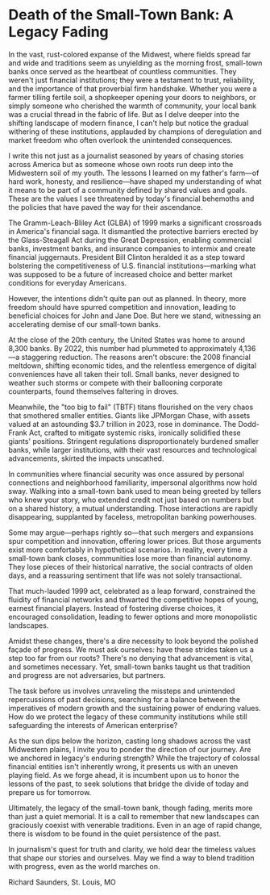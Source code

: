 # Death of the Small-Town Bank: A Legacy Fading

In the vast, rust-colored expanse of the Midwest, where fields spread far and wide and traditions seem as unyielding as the morning frost, small-town banks once served as the heartbeat of countless communities. They weren't just financial institutions; they were a testament to trust, reliability, and the importance of that proverbial firm handshake. Whether you were a farmer tilling fertile soil, a shopkeeper opening your doors to neighbors, or simply someone who cherished the warmth of community, your local bank was a crucial thread in the fabric of life. But as I delve deeper into the shifting landscape of modern finance, I can't help but notice the gradual withering of these institutions, applauded by champions of deregulation and market freedom who often overlook the unintended consequences.

I write this not just as a journalist seasoned by years of chasing stories across America but as someone whose own roots run deep into the Midwestern soil of my youth. The lessons I learned on my father's farm—of hard work, honesty, and resilience—have shaped my understanding of what it means to be part of a community defined by shared values and goals. These are the values I see threatened by today's financial behemoths and the policies that have paved the way for their ascendance.

The Gramm-Leach-Bliley Act (GLBA) of 1999 marks a significant crossroads in America's financial saga. It dismantled the protective barriers erected by the Glass-Steagall Act during the Great Depression, enabling commercial banks, investment banks, and insurance companies to intermix and create financial juggernauts. President Bill Clinton heralded it as a step toward bolstering the competitiveness of U.S. financial institutions—marking what was supposed to be a future of increased choice and better market conditions for everyday Americans.

However, the intentions didn't quite pan out as planned. In theory, more freedom should have spurred competition and innovation, leading to beneficial choices for John and Jane Doe. But here we stand, witnessing an accelerating demise of our small-town banks.

At the close of the 20th century, the United States was home to around 8,300 banks. By 2022, this number had plummeted to approximately 4,136—a staggering reduction. The reasons aren't obscure: the 2008 financial meltdown, shifting economic tides, and the relentless emergence of digital conveniences have all taken their toll. Small banks, never designed to weather such storms or compete with their ballooning corporate counterparts, found themselves faltering in droves.

Meanwhile, the "too big to fail" (TBTF) titans flourished on the very chaos that smothered smaller entities. Giants like JPMorgan Chase, with assets valued at an astounding $3.7 trillion in 2023, rose in dominance. The Dodd-Frank Act, crafted to mitigate systemic risks, ironically solidified these giants' positions. Stringent regulations disproportionately burdened smaller banks, while larger institutions, with their vast resources and technological advancements, skirted the impacts unscathed.

In communities where financial security was once assured by personal connections and neighborhood familiarity, impersonal algorithms now hold sway. Walking into a small-town bank used to mean being greeted by tellers who knew your story, who extended credit not just based on numbers but on a shared history, a mutual understanding. Those interactions are rapidly disappearing, supplanted by faceless, metropolitan banking powerhouses.

Some may argue—perhaps rightly so—that such mergers and expansions spur competition and innovation, offering lower prices. But those arguments exist more comfortably in hypothetical scenarios. In reality, every time a small-town bank closes, communities lose more than financial autonomy. They lose pieces of their historical narrative, the social contracts of olden days, and a reassuring sentiment that life was not solely transactional.

That much-lauded 1999 act, celebrated as a leap forward, constrained the fluidity of financial networks and thwarted the competitive hopes of young, earnest financial players. Instead of fostering diverse choices, it encouraged consolidation, leading to fewer options and more monopolistic landscapes.

Amidst these changes, there's a dire necessity to look beyond the polished façade of progress. We must ask ourselves: have these strides taken us a step too far from our roots? There's no denying that advancement is vital, and sometimes necessary. Yet, small-town banks taught us that tradition and progress are not adversaries, but partners.

The task before us involves unraveling the missteps and unintended repercussions of past decisions, searching for a balance between the imperatives of modern growth and the sustaining power of enduring values. How do we protect the legacy of these community institutions while still safeguarding the interests of American enterprise?

As the sun dips below the horizon, casting long shadows across the vast Midwestern plains, I invite you to ponder the direction of our journey. Are we anchored in legacy's enduring strength? While the trajectory of colossal financial entities isn't inherently wrong, it presents us with an uneven playing field. As we forge ahead, it is incumbent upon us to honor the lessons of the past, to seek solutions that bridge the divide of today and prepare us for tomorrow.

Ultimately, the legacy of the small-town bank, though fading, merits more than just a quiet memorial. It is a call to remember that new landscapes can graciously coexist with venerable traditions. Even in an age of rapid change, there is wisdom to be found in the quiet persistence of the past.

In journalism's quest for truth and clarity, we hold dear the timeless values that shape our stories and ourselves. May we find a way to blend tradition with progress, even as the world marches on.

Richard Saunders, St. Louis, MO
